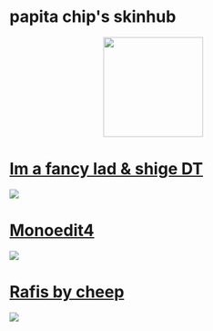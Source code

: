 # papita chip's skinhub
<p align="center">
  <a href="https://osu.ppy.sh/users/22564933">
       <img src="https://a.ppy.sh/22564933"  
       width="175"
       height="175"></a>
<br>

# [Im a fancy lad & shige DT](https://github.com/agutin727/Catamarca-skins/blob/main/players/papita%20chip/im%20a%20fancy%20lad%20%26%20shige%20DT.osk)
[![](https://osu.ppy.sh/ss/19446335/e609)](https://github.com/agutin727/Catamarca-skins/blob/main/players/papita%20chip/im%20a%20fancy%20lad%20%26%20shige%20DT.osk)

# [Monoedit4](https://github.com/agutin727/Catamarca-skins/blob/main/players/papita%20chip/Monoedit4.osk)
[![](https://osu.ppy.sh/ss/19446338/819d)](https://github.com/agutin727/Catamarca-skins/blob/main/players/papita%20chip/Monoedit4.osk)

# [Rafis by cheep](https://drive.google.com/file/d/1WGG23TohcZXVAEyuzWvnjttQG5SJbLvI/view?usp=sharing)
[![](https://osu.ppy.sh/ss/19446359/0c7a)](https://drive.google.com/file/d/1WGG23TohcZXVAEyuzWvnjttQG5SJbLvI/view?usp=sharing)
